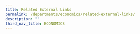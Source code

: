 ```yaml
---
title: Related External Links
permalink: /departments/economics/related-external-links/
description: ""
third_nav_title: ECONOMICS
---
```

